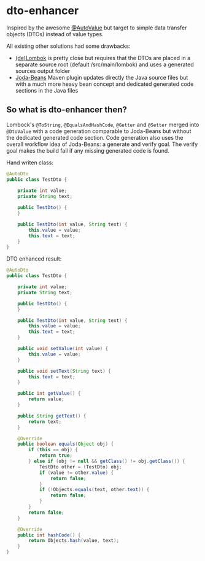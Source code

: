 # dto-enhancer

Inspired by the awesome [@AutoValue](https://github.com/google/auto/tree/master/value) but target to simple data transfer objects (DTOs) instead of value types.

All existing other solutions had some drawbacks:
- [(de)Lombok](https://projectlombok.org/) is pretty close but requires that the DTOs are placed in a separate source root (default /src/main/lombok) and uses a generated sources output folder
- [Joda-Beans](http://www.joda.org/joda-beans/) Maven plugin updates directly the Java source files but with a much more heavy bean concept and dedicated generated code sections in the Java files

## So what is dto-enhancer then?

Lombock's `@ToString`, `@EqualsAndHashCode`, `@Getter` and `@Setter` merged into `@DtoValue` with a code generation comparable to Joda-Beans but without the dedicated generated code section. Code generation also uses the overall workflow idea of Joda-Beans: a generate and verify goal. The verify goal makes the build fail if any missing generated code is found.

Hand writen class:
```java
@AutoDto
public class TestDto {
    
    private int value;
    private String text;

    public TestDto() {
    }

    public TestDto(int value, String text) {
        this.value = value;
        this.text = text;
    }    
}
```

DTO enhanced result:
```java
@AutoDto
public class TestDto {

    private int value;
    private String text;

    public TestDto() {
    }

    public TestDto(int value, String text) {
        this.value = value;
        this.text = text;
    }

    public void setValue(int value) {
        this.value = value;
    }

    public void setText(String text) {
        this.text = text;
    }

    public int getValue() {
        return value;
    }

    public String getText() {
        return text;
    }

    @Override
    public boolean equals(Object obj) {
        if (this == obj) {
            return true;
        } else if (obj != null && getClass() != obj.getClass()) {
            TestDto other = (TestDto) obj;
            if (value != other.value) {
                return false;
            }
            if (!Objects.equals(text, other.text)) {
                return false;
            }
        }
        return false;
    }

    @Override
    public int hashCode() {
        return Objects.hash(value, text);
    }
}
```
